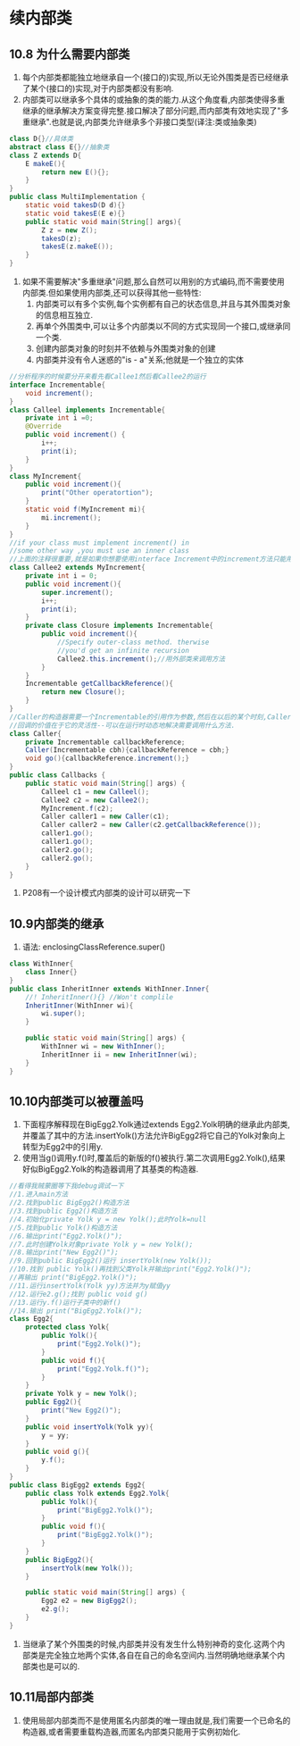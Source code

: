 # 续内部类

## 10.8 为什么需要内部类

1. 每个内部类都能独立地继承自一个(接口的)实现,所以无论外围类是否已经继承了某个(接口的)实现,对于内部类都没有影响.
2. 内部类可以继承多个具体的或抽象的类的能力.从这个角度看,内部类使得多重继承的继承解决方案变得完整.接口解决了部分问题,而内部类有效地实现了"多重继承".也就是说,内部类允许继承多个非接口类型(译注:类或抽象类)

```java
class D{}//具体类
abstract class E{}//抽象类
class Z extends D{
    E makeE(){
        return new E(){};
    }
}
public class MultiImplementation {
    static void takesD(D d){}
    static void takesE(E e){}
    public static void main(String[] args){
        Z z = new Z();
        takesD(z);
        takesE(z.makeE());
    }
}
```

1. 如果不需要解决"多重继承"问题,那么自然可以用别的方式编码,而不需要使用内部类.但如果使用内部类,还可以获得其他一些特性:
    1. 内部类可以有多个实例,每个实例都有自己的状态信息,并且与其外围类对象的信息相互独立.
    2. 再单个外围类中,可以让多个内部类以不同的方式实现同一个接口,或继承同一个类.
    3. 创建内部类对象的时刻并不依赖与外围类对象的创建
    4. 内部类并没有令人迷惑的"is - a"关系;他就是一个独立的实体

```java
//分析程序的时候要分开来看先看Callee1然后看Callee2的运行
interface Incrementable{
    void increment();
}
class Calleel implements Incrementable{
    private int i =0;
    @Override
    public void increment() {
        i++;
        print(i);
    }
}
class MyIncrement{
    public void increment(){
        print("Other operatortion");
    }
    static void f(MyIncrement mi){
        mi.increment();
    }
}
//if your class must implement increment() in
//some other way ,you must use an inner class
//上面的注释很重要,就是如果你想要使用interface Increment中的increment方法只能用内部类因为继承中的MyIncrement中已经有了一个increment方法
class Callee2 extends MyIncrement{
    private int i = 0;
    public void increment(){
        super.increment();
        i++;
        print(i);
    }
    private class Closure implements Incrementable{
        public void increment(){
            //Specify outer-class method. therwise
            //you'd get an infinite recursion
            Callee2.this.increment();//用外部类来调用方法
        }
    }
    Incrementable getCallbackReference(){
        return new Closure();
    }
}
//Caller的构造器需要一个Incrementable的引用作为参数,然后在以后的某个时刻,Caller对象可以使用此引用回调Callee类
//回调的价值在于它的灵活性--可以在运行时动态地解决需要调用什么方法.
class Caller{
    private Incrementable callbackReference;
    Caller(Incrementable cbh){callbackReference = cbh;}
    void go(){callbackReference.increment();}
}
public class Callbacks {
    public static void main(String[] args) {
        Calleel c1 = new Calleel();
        Callee2 c2 = new Callee2();
        MyIncrement.f(c2);
        Caller caller1 = new Caller(c1);
        Caller caller2 = new Caller(c2.getCallbackReference());
        caller1.go();
        caller1.go();
        caller2.go();
        caller2.go();
    }
}
```

1. P208有一个设计模式内部类的设计可以研究一下

## 10.9内部类的继承

1. 语法: enclosingClassReference.super()

```java
class WithInner{
    class Inner{}
}
public class InheritInner extends WithInner.Inner{
    //! InheritInner(){} //Won't complile
    InheritInner(WithInner wi){
        wi.super();
    }

    public static void main(String[] args) {
        WithInner wi = new WithInner();
        InheritInner ii = new InheritInner(wi);
    }
}
```

## 10.10内部类可以被覆盖吗

1. 下面程序解释现在BigEgg2.Yolk通过extends Egg2.Yolk明确的继承此内部类,并覆盖了其中的方法.insertYolk()方法允许BigEgg2将它自己的Yolk对象向上转型为Egg2中的引用y.
2. 使用当g()调用y.f()时,覆盖后的新版的f()被执行.第二次调用Egg2.Yolk(),结果好似BigEgg2.Yolk的构造器调用了其基类的构造器.

```java
//看得我贼蒙圈等下我debug调试一下
//1.进入main方法
//2.找到public BigEgg2()构造方法
//3.找到public Egg2()构造方法
//4.初始化private Yolk y = new Yolk();此时Yolk=null
//5.找到public Yolk()构造方法
//6.输出print("Egg2.Yolk()");
//7.此时创建Yolk对象private Yolk y = new Yolk();
//8.输出print("New Egg2()");
//9.回到public BigEgg2()运行 insertYolk(new Yolk());
//10.找到 public Yolk()再找到父类Yolk并输出print("Egg2.Yolk()");
//再输出 print("BigEgg2.Yolk()");
//11.运行insertYolk(Yolk yy)方法并为y赋值yy
//12.运行e2.g();找到 public void g()
//13.运行y.f()运行子类中的新f()
//14.输出 print("BigEgg2.Yolk()");
class Egg2{
    protected class Yolk{
        public Yolk(){
            print("Egg2.Yolk()");
        }
        public void f(){
            print("Egg2.Yolk.f()");
        }
    }
    private Yolk y = new Yolk();
    public Egg2(){
        print("New Egg2()");
    }
    public void insertYolk(Yolk yy){
        y = yy;
    }
    public void g(){
        y.f();
    }
}
public class BigEgg2 extends Egg2{
    public class Yolk extends Egg2.Yolk{
        public Yolk(){
            print("BigEgg2.Yolk()");
        }
        public void f(){
            print("BigEgg2.Yolk()");
        }
    }
    public BigEgg2(){
        insertYolk(new Yolk());
    }

    public static void main(String[] args) {
        Egg2 e2 = new BigEgg2();
        e2.g();
    }
}
```

1. 当继承了某个外围类的时候,内部类并没有发生什么特别神奇的变化.这两个内部类是完全独立地两个实体,各自在自己的命名空间内.当然明确地继承某个内部类也是可以的.

## 10.11局部内部类

1. 使用局部内部类而不是使用匿名内部类的唯一理由就是,我们需要一个已命名的构造器,或者需要重载构造器,而匿名内部类只能用于实例初始化.

